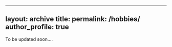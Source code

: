 
---
layout: archive
title:
permalink: /hobbies/ 
author_profile: true  
---


<!--       #E3FFDE;     <td class="rteright"><img width="130" height="130" alt="" src="manu.JPG" /></td>-->

<!--<h2>LaTeX</h2>
<a href="LaTeX_logo.png"><td class="rteright"><img class="floatright" width="140" height="55" src="LaTeX_logo.png" 
alt="image of latex"></td></a>
<p></p>-->

To be updated soon....
